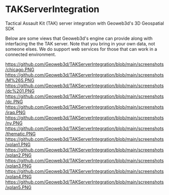 # TAKServerIntegration
  Tactical Assault Kit (TAK) server integration with Geoweb3d's 3D Geospatial SDK 

Below are some views that Geoweb3d's engine can provide along with interfacing the the TAK server.  Note that you bring in your own data, not someone elses.  We do support web services for those that can work in a connected environment. 

https://github.com/Geoweb3d/TAKServerIntegration/blob/main/screenshots/chicago.PNG
https://github.com/Geoweb3d/TAKServerIntegration/blob/main/screenshots/M%26S.PNG
https://github.com/Geoweb3d/TAKServerIntegration/blob/main/screenshots/dc%201.PNG
https://github.com/Geoweb3d/TAKServerIntegration/blob/main/screenshots/dc.PNG
https://github.com/Geoweb3d/TAKServerIntegration/blob/main/screenshots/iraq.PNG
https://github.com/Geoweb3d/TAKServerIntegration/blob/main/screenshots/ny.PNG
https://github.com/Geoweb3d/TAKServerIntegration/blob/main/screenshots/thematic.PNG
https://github.com/Geoweb3d/TAKServerIntegration/blob/main/screenshots/xplan1.PNG
https://github.com/Geoweb3d/TAKServerIntegration/blob/main/screenshots/xplan2.PNG
https://github.com/Geoweb3d/TAKServerIntegration/blob/main/screenshots/xplan3.PNG
https://github.com/Geoweb3d/TAKServerIntegration/blob/main/screenshots/xplan4.PNG
https://github.com/Geoweb3d/TAKServerIntegration/blob/main/screenshots/xplan5.PNG

